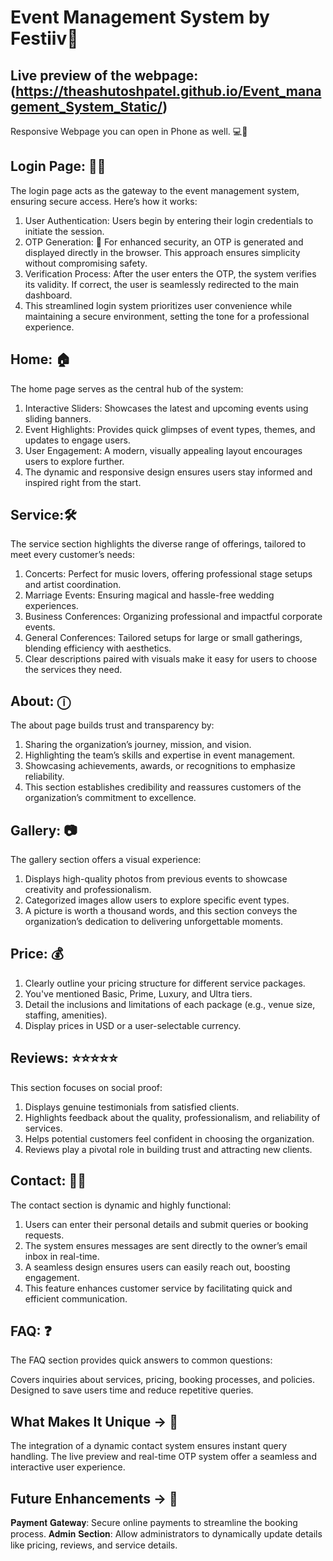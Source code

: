 # Event Management System by Festiiv🤝
## Live preview of the webpage: (https://theashutoshpatel.github.io/Event_management_System_Static/)
Responsive Webpage you can open in Phone as well. 💻📱
## Login Page: 🔐📍 
The login page acts as the gateway to the event management system, ensuring secure access. Here’s how it works:

1. User Authentication: Users begin by entering their login credentials to initiate the session.
2. OTP Generation: 📱
      For enhanced security, an OTP is generated and displayed directly in the browser. This approach ensures simplicity without compromising safety.
3. Verification Process: After the user enters the OTP, the system verifies its validity. If correct, the user is seamlessly redirected to the main dashboard.
4. This streamlined login system prioritizes user convenience while maintaining a secure environment, setting the tone for a professional experience.

## Home: 🏠
The home page serves as the central hub of the system:

1. Interactive Sliders: Showcases the latest and upcoming events using sliding banners.
2. Event Highlights: Provides quick glimpses of event types, themes, and updates to engage users.
3. User Engagement: A modern, visually appealing layout encourages users to explore further.
4. The dynamic and responsive design ensures users stay informed and inspired right from the start.

## Service:🛠️
The service section highlights the diverse range of offerings, tailored to meet every customer’s needs:

1. Concerts: Perfect for music lovers, offering professional stage setups and artist coordination.
2. Marriage Events: Ensuring magical and hassle-free wedding experiences.
3. Business Conferences: Organizing professional and impactful corporate events.
4. General Conferences: Tailored setups for large or small gatherings, blending efficiency with aesthetics.
5. Clear descriptions paired with visuals make it easy for users to choose the services they need.

## About: ⓘ
The about page builds trust and transparency by:

1. Sharing the organization’s journey, mission, and vision.
2. Highlighting the team’s skills and expertise in event management.
3. Showcasing achievements, awards, or recognitions to emphasize reliability.
4. This section establishes credibility and reassures customers of the organization’s commitment to excellence.

## Gallery: 📷
The gallery section offers a visual experience:

1. Displays high-quality photos from previous events to showcase creativity and professionalism.
2. Categorized images allow users to explore specific event types.
3. A picture is worth a thousand words, and this section conveys the organization’s dedication to delivering unforgettable moments.

## Price: 💰
1. Clearly outline your pricing structure for different service packages.
2. You've mentioned Basic, Prime, Luxury, and Ultra tiers.
3. Detail the inclusions and limitations of each package (e.g., venue size, staffing, amenities).
4. Display prices in USD or a user-selectable currency.

## Reviews: ⭐⭐⭐⭐⭐
This section focuses on social proof:

1. Displays genuine testimonials from satisfied clients.
2. Highlights feedback about the quality, professionalism, and reliability of services.
3. Helps potential customers feel confident in choosing the organization.
4. Reviews play a pivotal role in building trust and attracting new clients.

## Contact: 📩📍 
The contact section is dynamic and highly functional:
1. Users can enter their personal details and submit queries or booking requests.
2. The system ensures messages are sent directly to the owner’s email inbox in real-time.
3. A seamless design ensures users can easily reach out, boosting engagement.
4. This feature enhances customer service by facilitating quick and efficient communication.

## FAQ: ❓
The FAQ section provides quick answers to common questions:

Covers inquiries about services, pricing, booking processes, and policies.
Designed to save users time and reduce repetitive queries.

## What Makes It Unique -> 🌟
The integration of a dynamic contact system ensures instant query handling.
The live preview and real-time OTP system offer a seamless and interactive user experience.

## Future Enhancements ->  🚀
𝐏𝐚𝐲𝐦𝐞𝐧𝐭 𝐆𝐚𝐭𝐞𝐰𝐚𝐲: Secure online payments to streamline the booking process.
𝐀𝐝𝐦𝐢𝐧 𝐒𝐞𝐜𝐭𝐢𝐨𝐧: Allow administrators to dynamically update details like pricing, reviews, and service details.
